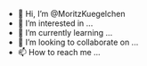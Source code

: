 - 👋 Hi, I’m @MoritzKuegelchen
- 👀 I’m interested in ...
- 🌱 I’m currently learning ...
- 💞️ I’m looking to collaborate on ...
- 📫 How to reach me ...

<!---
MoritzKuegelchen/MoritzKuegelchen is a ✨ special ✨ repository because its `README.md` (this file) appears on your GitHub profile.
You can click the Preview link to take a look at your changes.
--->
